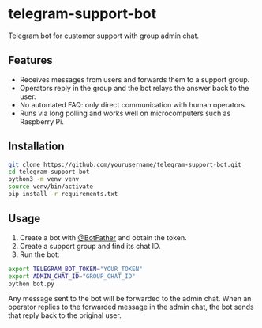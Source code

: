 # telegram-support-bot

Telegram bot for customer support with group admin chat.

## Features

- Receives messages from users and forwards them to a support group.
- Operators reply in the group and the bot relays the answer back to the user.
- No automated FAQ: only direct communication with human operators.
- Runs via long polling and works well on microcomputers such as Raspberry Pi.

## Installation

```bash
git clone https://github.com/yourusername/telegram-support-bot.git
cd telegram-support-bot
python3 -m venv venv
source venv/bin/activate
pip install -r requirements.txt
```

## Usage

1. Create a bot with [@BotFather](https://t.me/BotFather) and obtain the token.
2. Create a support group and find its chat ID.
3. Run the bot:

```bash
export TELEGRAM_BOT_TOKEN="YOUR_TOKEN"
export ADMIN_CHAT_ID="GROUP_CHAT_ID"
python bot.py
```

Any message sent to the bot will be forwarded to the admin chat. When an operator replies to the forwarded message in the admin chat, the bot sends that reply back to the original user.
